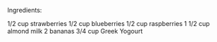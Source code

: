 Ingredients:

1/2 cup strawberries
1/2 cup blueberries
1/2 cup raspberries
1 1/2 cup almond milk
2 bananas
3/4 cup Greek Yogourt
